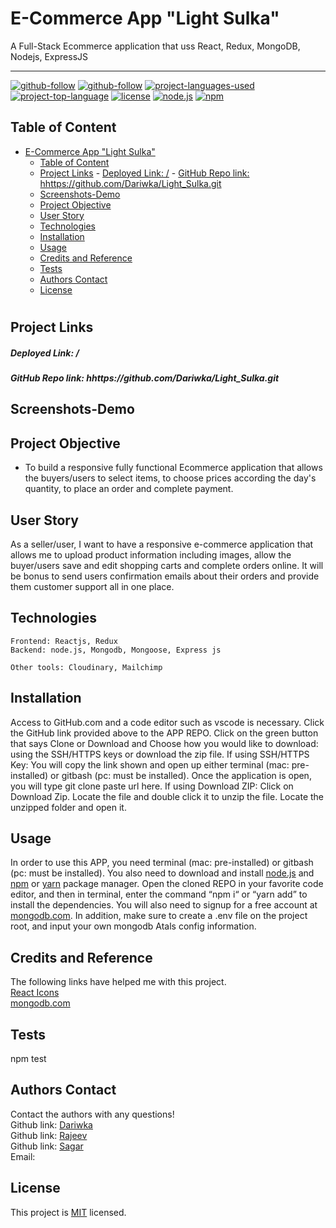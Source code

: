 # E-Commerce App "Light Sulka"

A Full-Stack Ecommerce application that uss React, Redux, MongoDB, Nodejs, ExpressJS

<hr>

[![github-follow](https://img.shields.io/github/followers/imbingz?label=Follow&logoColor=purple&style=social)](https://github.com/Dariwka)
[![github-follow](https://img.shields.io/github/followers/imbingz?label=Follow&logoColor=purple&style=social)](https://github.com/rajeevRuhaan)
[![project-languages-used](https://img.shields.io/github/languages/count/imbingz/MERN-stack-ecommerce)](https://github.com/Dariwka/Light_Sulka)
[![project-top-language](https://img.shields.io/github/languages/top/imbingz/MERN-stack-ecommerce?color=blueviolet)](https://github.com/Dariwka/Light_Sulka)
[![license](https://img.shields.io/badge/License-MIT-brightgreen.svg)](https://choosealicense.com/licenses/mit/)
[![node.js](https://img.shields.io/node/v/c?color=pink)](https://nodejs.org/en/)
[![npm](https://img.shields.io/npm/v/npm?color=blue&logo=npm)](https://www.npmjs.com/package/inquirer)

## Table of Content

- [E-Commerce App "Light Sulka"](#e-commerce-app-light-sulka)
  - [Table of Content](#table-of-content)
  - [Project Links](#project-links)
        - [Deployed Link: /](#deployed-link-)
        - [GitHub Repo link: hhttps://github.com/Dariwka/Light_Sulka.git](#github-repo-link-hhttpsgithubcomdariwkalight_sulkagit)
  - [Screenshots-Demo](#screenshots-demo)
  - [Project Objective](#project-objective)
  - [User Story](#user-story)
  - [Technologies](#technologies)
  - [Installation](#installation)
  - [Usage](#usage)
  - [Credits and Reference](#credits-and-reference)
  - [Tests](#tests)
  - [Authors Contact](#authors-contact)
  - [License](#license)

#

## Project Links

##### Deployed Link: /

##### GitHub Repo link: hhttps://github.com/Dariwka/Light_Sulka.git

## Screenshots-Demo

## Project Objective

- To build a responsive fully functional Ecommerce application that allows the buyers/users to select items, to choose prices according the day's quantity, to place an order and complete payment.

## User Story

As a seller/user, I want to have a responsive e-commerce application that allows me to upload product information including images, allow the buyer/users save and edit shopping carts and complete orders online. It will be bonus to send users confirmation emails about their orders and provide them customer support all in one place.

## Technologies

```
Frontend: Reactjs, Redux
Backend: node.js, Mongodb, Mongoose, Express js

Other tools: Cloudinary, Mailchimp
```

## Installation

Access to GitHub.com and a code editor such as vscode is necessary. Click the GitHub link provided above to the APP REPO. Click on the green button that says Clone or Download and Choose how you would like to download: using the SSH/HTTPS keys or download the zip file. If using SSH/HTTPS Key: You will copy the link shown and open up either terminal (mac: pre-installed) or gitbash (pc: must be installed). Once the application is open, you will type git clone paste url here. If using Download ZIP: Click on Download Zip. Locate the file and double click it to unzip the file. Locate the unzipped folder and open it.

## Usage

In order to use this APP, you need terminal (mac: pre-installed) or gitbash (pc: must be installed). You also need to download and install [node.js](https://nodejs.org/en/) and [npm](www.npmjs.com) or [yarn](https://yarnpkg.com/) package manager. Open the cloned REPO in your favorite code editor, and then in terminal, enter the command “npm i“ or “yarn add” to install the dependencies. You will also need to signup for a free account at [mongodb.com](https://www.mongodb.com/). In addition, make sure to create a .env file on the project root, and input your own mongodb Atals config information.

## Credits and Reference

The following links have helped me with this project. <br> [React Icons](https://react-icons.github.io/react-icons/) <br> [mongodb.com](https://www.mongodb.com/)<br>

## Tests

npm test

## Authors Contact

Contact the authors with any questions!<br>
Github link: [Dariwka](https://github.com/Dariwka)<br>
Github link: [Rajeev](https://github.com/rajeevRuhaan)<br>
Github link: [Sagar](https://github.com/sagar-aryal)<br>
Email:

## License

This project is [MIT](https://choosealicense.com/licenses/mit/) licensed.<br />

</i></p>
